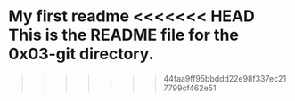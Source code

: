 My first readme
<<<<<<< HEAD
This is the README file for the 0x03-git directory.
=======

>>>>>>> 44faa9ff95bbddd22e98f337ec217799cf462e51
